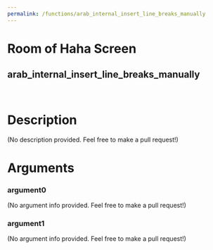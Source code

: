 ```yaml
---
permalink: /functions/arab_internal_insert_line_breaks_manually
---
```

# Room of Haha Screen  
## arab_internal_insert_line_breaks_manually  
&nbsp;  
# Description  
(No description provided. Feel free to make a pull request!) 
&nbsp;  
# Arguments
### argument0
(No argument info provided. Feel free to make a pull request!)
&nbsp;  
### argument1
(No argument info provided. Feel free to make a pull request!)
&nbsp;  


